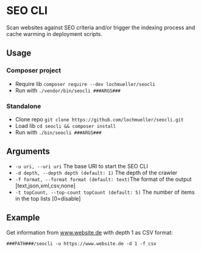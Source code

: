 # SEO CLI

Scan websites against SEO criteria and/or trigger the indexing process and cache warming in deployment scripts.

## Usage

### Composer project

* Require lib ``composer require --dev lochmueller/seocli``
* Run with ``./vendor/bin/seocli ###ARGS###``

### Standalone

* Clone repo ``git clone https://github.com/lochmueller/seocli.git``
* Load lib ``cd seocli && composer install``
* Run with ``./bin/seocli ###ARGS###``

## Arguments

- ``-u uri, --uri uri`` The base URI to start the SEO CLI
- ``-d depth, --depth depth (default: 1)`` The depth of the crawler
- ``-f format, --format format (default: text)``The format of the output [text,json,xml,csv,none]
- ``-t topCount, --top-count topCount (default: 5)`` The number of items in the top lists [0=disable]

## Example

Get information from www.website.de with depth 1 as CSV format: 

``###PATH###/seocli -u https://www.website.de -d 1 -f csv``
